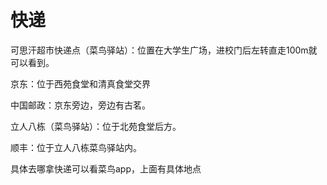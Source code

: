# 快递

可思汗超市快递点（菜鸟驿站）：位置在大学生广场，进校门后左转直走100m就可以看到。

京东：位于西苑食堂和清真食堂交界

中国邮政：京东旁边，旁边有古茗。

立人八栋（菜鸟驿站）：位于北苑食堂后方。

顺丰：位于立人八栋菜鸟驿站内。

具体去哪拿快递可以看菜鸟app，上面有具体地点


